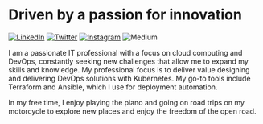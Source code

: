 # Driven by a passion for innovation
[![LinkedIn](https://img.shields.io/badge/LinkedIn-0077B5?style=for-the-badge&logo=linkedin&logoColor=white)](https://www.linkedin.com/in/adriandantas/)
[![Twitter](	https://img.shields.io/badge/Twitter-1DA1F2?style=for-the-badge&logo=twitter&logoColor=white)](https://twitter.com/adriandantas)
[![Instagram](https://img.shields.io/badge/Instagram-E4405F?style=for-the-badge&logo=instagram&logoColor=white)](https://www.instagram.com/adriandantas/)
![Medium](https://img.shields.io/badge/Medium-12100E?style=for-the-badge&logo=medium&logoColor=white)


I am a passionate IT professional with a focus on cloud computing and DevOps, constantly seeking new challenges that allow me to expand my skills and knowledge. My professional focus is to deliver value designing and delivering DevOps solutions with Kubernetes. My go-to tools include Terraform and Ansible, which I use for deployment automation.

In my free time, I enjoy playing the piano and going on road trips on my motorcycle to explore new places and enjoy the freedom of the open road.

